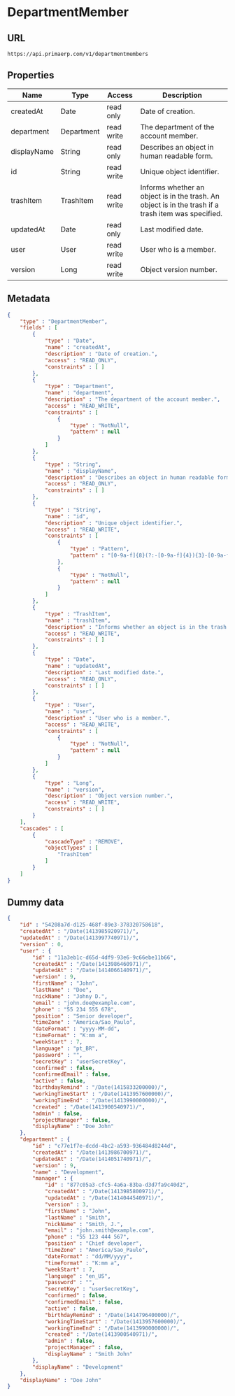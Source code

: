 DepartmentMember
==

## URL

	https://api.primaerp.com/v1/departmentmembers

## Properties

| Name        | Type       | Access     | Description                                                                                         |
|-------------|------------|------------|-----------------------------------------------------------------------------------------------------|
| createdAt   | Date       | read only  | Date of creation.                                                                                   |
| department  | Department | read write | The department of the account member.                                                               |
| displayName | String     | read only  | Describes an object in human readable form.                                                         |
| id          | String     | read write | Unique object identifier.                                                                           |
| trashItem   | TrashItem  | read write | Informs whether an object is in the trash. An object is in the trash if a trash item was specified. |
| updatedAt   | Date       | read only  | Last modified date.                                                                                 |
| user        | User       | read write | User who is a member.                                                                               |
| version     | Long       | read write | Object version number.                                                                              |

## Metadata

```JSON
{
	"type" : "DepartmentMember",
	"fields" : [
		{
			"type" : "Date",
			"name" : "createdAt",
			"description" : "Date of creation.",
			"access" : "READ_ONLY",
			"constraints" : [ ]
		},
		{
			"type" : "Department",
			"name" : "department",
			"description" : "The department of the account member.",
			"access" : "READ_WRITE",
			"constraints" : [
				{
					"type" : "NotNull",
					"pattern" : null
				}
			]
		},
		{
			"type" : "String",
			"name" : "displayName",
			"description" : "Describes an object in human readable form.",
			"access" : "READ_ONLY",
			"constraints" : [ ]
		},
		{
			"type" : "String",
			"name" : "id",
			"description" : "Unique object identifier.",
			"access" : "READ_WRITE",
			"constraints" : [
				{
					"type" : "Pattern",
					"pattern" : "[0-9a-f]{8}(?:-[0-9a-f]{4}){3}-[0-9a-f]{12}"
				},
				{
					"type" : "NotNull",
					"pattern" : null
				}
			]
		},
		{
			"type" : "TrashItem",
			"name" : "trashItem",
			"description" : "Informs whether an object is in the trash. An object is in the trash if a trash item was specified.",
			"access" : "READ_WRITE",
			"constraints" : [ ]
		},
		{
			"type" : "Date",
			"name" : "updatedAt",
			"description" : "Last modified date.",
			"access" : "READ_ONLY",
			"constraints" : [ ]
		},
		{
			"type" : "User",
			"name" : "user",
			"description" : "User who is a member.",
			"access" : "READ_WRITE",
			"constraints" : [
				{
					"type" : "NotNull",
					"pattern" : null
				}
			]
		},
		{
			"type" : "Long",
			"name" : "version",
			"description" : "Object version number.",
			"access" : "READ_WRITE",
			"constraints" : [ ]
		}
	],
	"cascades" : [
		{
			"cascadeType" : "REMOVE",
			"objectTypes" : [
				"TrashItem"
			]
		}
	]
}
```

## Dummy data

```JSON
{
	"id" : "54208a7d-d125-468f-89e3-378320758618",
	"createdAt" : "/Date(1413985920971)/",
	"updatedAt" : "/Date(1413997740971)/",
	"version" : 0,
	"user" : {
		"id" : "11a3eb1c-d65d-4df9-93e6-9c66ebe11b66",
		"createdAt" : "/Date(1413986460971)/",
		"updatedAt" : "/Date(1414066140971)/",
		"version" : 9,
		"firstName" : "John",
		"lastName" : "Doe",
		"nickName" : "Johny D.",
		"email" : "john.doe@example.com",
		"phone" : "55 234 555 678",
		"position" : "Senior developer",
		"timeZone" : "America/Sao_Paulo",
		"dateFormat" : "yyyy-MM-dd",
		"timeFormat" : "K:mm a",
		"weekStart" : 7,
		"language" : "pt_BR",
		"password" : "",
		"secretKey" : "userSecretKey",
		"confirmed" : false,
		"confirmedEmail" : false,
		"active" : false,
		"birthdayRemind" : "/Date(1415833200000)/",
		"workingTimeStart" : "/Date(1413957600000)/",
		"workingTimeEnd" : "/Date(1413990000000)/",
		"created" : "/Date(1413900540971)/",
		"admin" : false,
		"projectManager" : false,
		"displayName" : "Doe John"
	},
	"department" : {
		"id" : "c77e1f7e-dcdd-4bc2-a593-936484d8244d",
		"createdAt" : "/Date(1413986700971)/",
		"updatedAt" : "/Date(1414051740971)/",
		"version" : 9,
		"name" : "Development",
		"manager" : {
			"id" : "877c05a3-cfc5-4a6a-83ba-d3d7fa9c40d2",
			"createdAt" : "/Date(1413985800971)/",
			"updatedAt" : "/Date(1414044540971)/",
			"version" : 3,
			"firstName" : "John",
			"lastName" : "Smith",
			"nickName" : "Smith, J.",
			"email" : "john.smith@example.com",
			"phone" : "55 123 444 567",
			"position" : "Chief developer",
			"timeZone" : "America/Sao_Paulo",
			"dateFormat" : "dd/MM/yyyy",
			"timeFormat" : "K:mm a",
			"weekStart" : 7,
			"language" : "en_US",
			"password" : "",
			"secretKey" : "userSecretKey",
			"confirmed" : false,
			"confirmedEmail" : false,
			"active" : false,
			"birthdayRemind" : "/Date(1414796400000)/",
			"workingTimeStart" : "/Date(1413957600000)/",
			"workingTimeEnd" : "/Date(1413990000000)/",
			"created" : "/Date(1413900540971)/",
			"admin" : false,
			"projectManager" : false,
			"displayName" : "Smith John"
		},
		"displayName" : "Development"
	},
	"displayName" : "Doe John"
}
```
